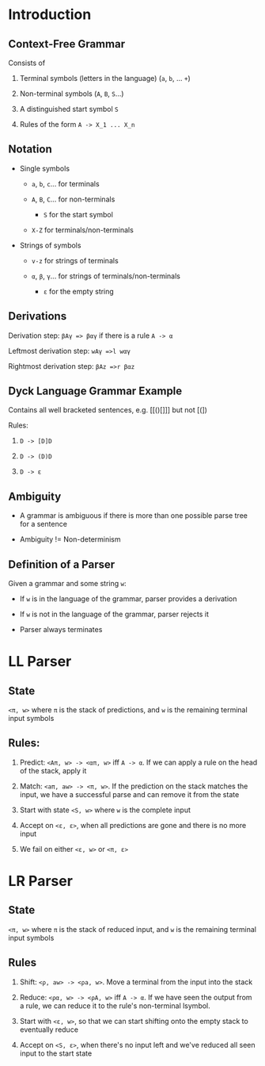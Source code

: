 # Introduction

## Context-Free Grammar

Consists of

1) Terminal symbols (letters in the language) (`a`, `b`, ... `+`)

2) Non-terminal symbols (`A`, `B`, `S`...)

3) A distinguished start symbol `S`

4) Rules of the form `A -> X_1 ... X_n`


## Notation

- Single symbols

  - `a`, `b`, `c`... for terminals

  - `A`, `B`, `C`... for non-terminals

    - `S` for the start symbol

  - `X-Z` for terminals/non-terminals

- Strings of symbols

  - `v-z` for strings of terminals

  - `α`, `β`, `γ`... for strings of terminals/non-terminals

    - `ε` for the empty string

## Derivations

Derivation step: `βAγ => βαγ` if there is a rule `A -> α`

Leftmost derivation step: `wAγ =>l wαγ` 

Rightmost derivation step: `βAz =>r βαz` 

## Dyck Language Grammar Example

Contains all well bracketed sentences, e.g. [[()[]]] but not [(])

Rules:
1) `D -> [D]D`

2) `D -> (D)D`

3) `D -> ε`

## Ambiguity

- A grammar is ambiguous if there is more than one possible parse tree for a sentence

- Ambiguity != Non-determinism

## Definition of a Parser

Given a grammar and some string `w`:

- If `w` is in the language of the grammar, parser provides a derivation

- If `w` is not in the language of the grammar, parser rejects it

- Parser always terminates


# LL Parser

## State

`<π, w>` where `π` is the stack of predictions, and `w` is the remaining terminal input symbols

## Rules:

1) Predict: `<Aπ, w> -> <απ, w>` iff `A -> α`. If we can apply a rule on the head of the stack, apply it

2) Match: `<aπ, aw> -> <π, w>`. If the prediction on the stack matches the input, we have a successful parse and can remove it from the state

3) Start with state `<S, w>` where `w` is the complete input

4) Accept on `<ε, ε>`, when all predictions are gone and there is no more input

5) We fail on either `<ε, w>` or `<π, ε>`

# LR Parser

## State

`<π, w>` where `π` is the stack of reduced input, and `w` is the remaining terminal input symbols

## Rules

1) Shift: `<ρ, aw> -> <ρa, w>`. Move a terminal from the input into the stack

2) Reduce: `<ρα, w> -> <ρA, w>` iff `A -> α`. If we have seen the output from a rule, we can reduce it to the rule's non-terminal lsymbol.

3) Start with `<ε, w>`, so that we can start shifting onto the empty stack to eventually reduce

4) Accept on `<S, ε>`, when there's no input left and we've reduced all seen input to the start state

